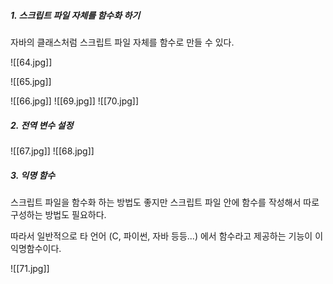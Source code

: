 ##### 1. 스크립트 파일 자체를 함수화 하기

자바의 클래스처럼 스크립트 파일 자체를 함수로 만들 수 있다.

![[64.jpg]]

![[65.jpg]]

![[66.jpg]]
![[69.jpg]]
![[70.jpg]]

##### 2. 전역 변수 설정

![[67.jpg]]
![[68.jpg]]

##### 3. 익명 함수 
스크립트 파일을 함수화 하는 방법도 좋지만 스크립트 파일 안에 함수를 작성해서 따로 구성하는 방법도 필요하다.

따라서 일반적으로 타 언어 (C, 파이썬, 자바 등등...) 에서 함수라고 제공하는 기능이 이 익명함수이다.

![[71.jpg]]


